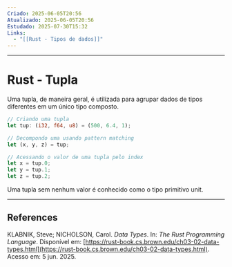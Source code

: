 ```yaml
---
Criado: 2025-06-05T20:56
Atualizado: 2025-06-05T20:56
Estudado: 2025-07-30T15:32
Links:
  - "[[Rust - Tipos de dados]]"
---
```

---
# Rust - Tupla

Uma tupla, de maneira geral, é utilizada para agrupar dados de tipos diferentes em um único tipo composto.

```rust
// Criando uma tupla
let tup: (i32, f64, u8) = (500, 6.4, 1);

// Decompondo uma usando pattern matching
let (x, y, z) = tup;

// Acessando o valor de uma tupla pelo index
let x = tup.0;
let y = tup.1;
let z = tup.2; 
```

Uma tupla sem nenhum valor é conhecido como o tipo primitivo unit.

---
## References

KLABNIK, Steve; NICHOLSON, Carol. _Data Types_. In: _The Rust Programming Language_. Disponível em: [https://rust-book.cs.brown.edu/ch03-02-data-types.html](https://rust-book.cs.brown.edu/ch03-02-data-types.html). Acesso em: 5 jun. 2025.